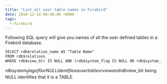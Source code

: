 ```yaml
---
title: "List all user table names in Firebird"
date: 2010-12-14 06:48:00 +0000
tags:
  - Firebird
---
```


Following SQL query will give you names of all the user defined tables in a Firebird database.

 
```html
SELECT rdb$relation_name AS "Table Name"
FROM rdb$relations
WHERE rdb$view_blr IS NULL AND (rdb$system_flag IS NULL OR rdb$system_flag = 0);
```

rdb$system_flag of 0 or NULL identifies a user table or view and rdb$view_blr being NULL identifies that it is a TABLE.